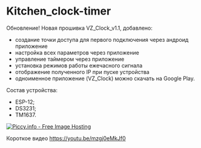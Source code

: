 # Kitchen_clock-timer

Обновление!
Новая прошивка VZ_Clock_v1.1, добавлено:
- создание точки доступа для первого подключения через андроид приложение
- настройка всех параметров через приложение
- управление таймером через приложение
- установка режимов работы ежечасного сигнала
- отображение полученного IP при пуске устройства
- одноименное приложение (VZ_Clock) можно скачать на Google Play.

Состав устройства:
- ESP-12;
- DS3231;
- TM1637.

<a href="http://piccy.info/view3/12585902/a36025d7ece015da7f4d25ddda99051b/orig/" target="_blank"><img src="http://i.piccy.info/i9/420c9cb542e52e1ddcb59cac2a72ce5d/1535637774/58895/1248178/Timer_800.jpg" alt="Piccy.info - Free Image Hosting" border="0" /></a><a href="http://i.piccy.info/a3c/2018-08-30-14-02/i9-12585902/800x346-r" target="_blank"><img src="http://i.piccy.info/a3/2018-08-30-14-02/i9-12585902/800x346-r/i.gif" alt="" border="0" /></a>

Короткое видео https://youtu.be/mzgj0eMkJf0

